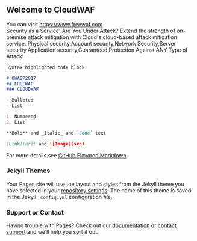 ## Welcome to CloudWAF  
You can visit   https://www.freewaf.com  
Security as a Service! Are You Under Attack?
Extend the strength of on-premise attack mitigation with Cloud's cloud-based attack mitigation service. Physical security,Account security,Network Security,Server security,Application security,Guaranteed Protection Against ANY Type of Attack!

```markdown
Syntax highlighted code block

# OWASP2017
## FREEWAF
### CLOUDWAF

- Bulleted
- List

1. Numbered
2. List

**Bold** and _Italic_ and `Code` text

[Link](url) and ![Image](src)
```

For more details see [GitHub Flavored Markdown](https://guides.github.com/features/mastering-markdown/).

### Jekyll Themes

Your Pages site will use the layout and styles from the Jekyll theme you have selected in your [repository settings](https://github.com/cloudwaf/waf/settings). The name of this theme is saved in the Jekyll `_config.yml` configuration file.

### Support or Contact

Having trouble with Pages? Check out our [documentation](https://help.github.com/categories/github-pages-basics/) or [contact support](https://github.com/contact) and we’ll help you sort it out.
